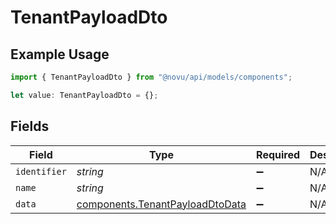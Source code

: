 # TenantPayloadDto

## Example Usage

```typescript
import { TenantPayloadDto } from "@novu/api/models/components";

let value: TenantPayloadDto = {};
```

## Fields

| Field                                                                              | Type                                                                               | Required                                                                           | Description                                                                        |
| ---------------------------------------------------------------------------------- | ---------------------------------------------------------------------------------- | ---------------------------------------------------------------------------------- | ---------------------------------------------------------------------------------- |
| `identifier`                                                                       | *string*                                                                           | :heavy_minus_sign:                                                                 | N/A                                                                                |
| `name`                                                                             | *string*                                                                           | :heavy_minus_sign:                                                                 | N/A                                                                                |
| `data`                                                                             | [components.TenantPayloadDtoData](../../models/components/tenantpayloaddtodata.md) | :heavy_minus_sign:                                                                 | N/A                                                                                |